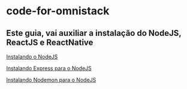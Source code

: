 # code-for-omnistack

## Este guia, vai auxiliar a instalação do NodeJS, ReactJS e ReactNative

[Instalando o NodeJS](https://github.com/eltonfontes/code-for-omnistack/tree/master/nodejs#instalando-o-nodejs)

[Instalando Express para o NodeJS](https://github.com/eltonfontes/code-for-omnistack/tree/master/nodejs#instalando-o-express-para-nodejs)

[Instalando Nodemon para o NodeJS](https://github.com/eltonfontes/code-for-omnistack/tree/master/nodejs#instalando-o-nodemon-para-nodejs)